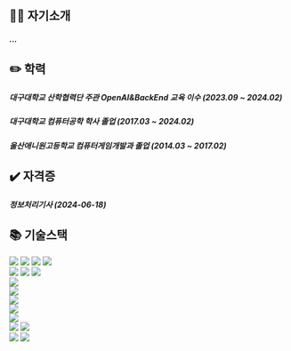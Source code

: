 ## 👨‍💻 자기소개
<div>
  <h5> ... </h5>

</div>

## ✏️ 학력
<div>
  <h5> 대구대학교 산학협력단 주관 OpenAI&BackEnd 교육 이수 (2023.09 ~ 2024.02) </h5> 
  <h5> 대구대학교 컴퓨터공학 학사 졸업 (2017.03 ~ 2024.02) </h5>
  <h5> 울산애니원고등학교 컴퓨터게임개발과 졸업 (2014.03 ~ 2017.02) </h5>
</div>

## ✔️ 자격증
<div>
  <h5> 정보처리기사 (2024-06-18) </h5>
</div>

## 📚 기술스택 
<div class="stacks">
  <img src="https://img.shields.io/badge/html5-E34F26?style=for-the-badge&logo=html5&logoColor=white">
  <img src="https://img.shields.io/badge/css3-1572B6?style=for-the-badge&logo=css3&logoColor=white">
  <img src="https://img.shields.io/badge/tailwind-06B6D4?style=for-the-badge&logo=tailwind css&logoColor=white">
  <img src="https://img.shields.io/badge/javascript-F7DF1E?style=for-the-badge&logo=javascript&logoColor=white">
</div>

<div class="stacks">
  <img src="https://img.shields.io/badge/java-FF7800?style=for-the-badge&logo=java&logoColor=white">
  <img src="https://img.shields.io/badge/spring-6DB33F?style=for-the-badge&logo=spring&logoColor=white">
  <img src="https://img.shields.io/badge/spring boot-6DB33F?style=for-the-badge&logo=springboot&logoColor=white">
</div>

<div class="stacks">
  <img src="https://img.shields.io/badge/python-3776AB?style=for-the-badge&logo=python&logoColor=white">
</div>

<div class="stacks">
  <img src="https://img.shields.io/badge/swift-F05138?style=for-the-badge&logo=swift&logoColor=white">
</div>

<div class="stacks">
  <img src="https://img.shields.io/badge/docker-2496ED?style=for-the-badge&logo=Docker&logoColor=white"> 
</div>

<div class="stacks">  
  <img src="https://img.shields.io/badge/aws-232F3E?style=for-the-badge&logo=Amazon Web services&logoColor=white">
</div>

<div class="stacks">  
  <img src="https://img.shields.io/badge/mysql-4479A1?style=for-the-badge&logo=MySql&logoColor=white">
</div>

<div class="stacks">
  <img src="https://img.shields.io/badge/git-F05032?style=for-the-badge&logo=git&logoColor=white">
  <img src="https://img.shields.io/badge/github-181717?style=for-the-badge&logo=github&logoColor=white">
</div>

<div class="stacks">
  <img src="https://img.shields.io/badge/obsidian-7C3AED?style=for-the-badge&logo=obsidian&logoColor=white">
  <img src="https://img.shields.io/badge/notion-000000?style=for-the-badge&logo=notion&logoColor=white">
</div>





